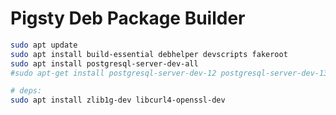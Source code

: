 # Pigsty Deb Package Builder



```bash
sudo apt update
sudo apt install build-essential debhelper devscripts fakeroot
sudo apt install postgresql-server-dev-all
#sudo apt-get install postgresql-server-dev-12 postgresql-server-dev-13 postgresql-server-dev-14 postgresql-server-dev-15 postgresql-server-dev-16
```




```bash
# deps:
sudo apt install zlib1g-dev libcurl4-openssl-dev  
```